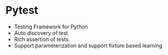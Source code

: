 # Pytest 
- Testing Framework for Python
- Auto discovery of test
- Rich assertion of tests
- Support parameterization and support fixture based learning
